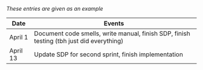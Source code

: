 *These entries are given as an example*

| Date      | Events
|-----------|--------------------
| April 1   | Document code smells, write manual, finish SDP, finish testing (tbh just did everything)
| April 13  | Update SDP for second sprint, finish implementation

